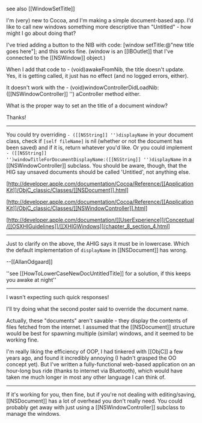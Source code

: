 see also [[WindowSetTitle]]

I'm (very) new to Cocoa, and I'm making a simple document-based app. I'd like to call new windows something more descriptive than "Untitled" - how might I go about doing that?

I've tried adding a button to the NIB with code:
[window setTitle:@"new title goes here"];
and this works fine. (window is an [[IBOutlet]] that I've connected to the [[NSWindow]] object.)

When I add that code to - (void)awakeFromNib, the title doesn't update. Yes, it is getting called, it just has no effect (and no logged errors, either).

It doesn't work with the - (void)windowControllerDidLoadNib:([[NSWindowController]] '') aController method either.

What is the proper way to set an the title of a document window?

Thanks!

----

You could try overriding <code>- ([[NSString]] '')displayName</code> in your document class, check if <code>[self fileName]</code> is nil (whether or not the document has been saved) and if it is, return whatever you'd like. Or you could implement <code>- ([[NSString]] '')windowTitleForDocumentDisplayName:([[NSString]] '')displayName</code> in a [[NSWindowController]] subclass. You should be aware, though, that the HIG say unsaved documents should be called 'Untitled', not anything else.

[http://developer.apple.com/documentation/Cocoa/Reference/[[ApplicationKit]]/ObjC_classic/Classes/[[NSDocument]].html]

[http://developer.apple.com/documentation/Cocoa/Reference/[[ApplicationKit]]/ObjC_classic/Classes/[[NSWindowController]].html]

[http://developer.apple.com/documentation/[[UserExperience]]/Conceptual/[[OSXHIGuidelines]]/[[XHIGWindows]]/chapter_8_section_4.html]

----

Just to clarify on the above, the AHIG says it must be in lowercase. Which the default implementation of <code>displayName</code> in [[NSDocument]] has wrong.

--[[AllanOdgaard]]

''see [[HowToLowerCaseNewDocUntitledTitle]] for a solution, if this keeps you awake at night''

----

I wasn't expecting such quick responses!

I'll try doing what the second poster said to override the document name.

Actually, these "documents" aren't savable - they display the contents of files fetched from the internet. I assumed that the [[NSDocument]] structure would be best for spawning multiple (similar) windows, and it seemed to be working fine.

I'm really liking the efficiency of OOP, I had tinkered with [[ObjC]] a few years ago, and found it incredibly annoying (I hadn't grasped the OO concept yet). But I've written a fully-functional web-based application on an hour-long bus ride (thanks to internet via Bluetooth), which would have taken me much longer in most any other language I can think of.

----

If it's working for you, then fine, but if you're not dealing with editing/saving, [[NSDocument]] has a lot of overhead you don't really need. You could probably get away with just using a [[NSWindowController]] subclass to manage the windows.